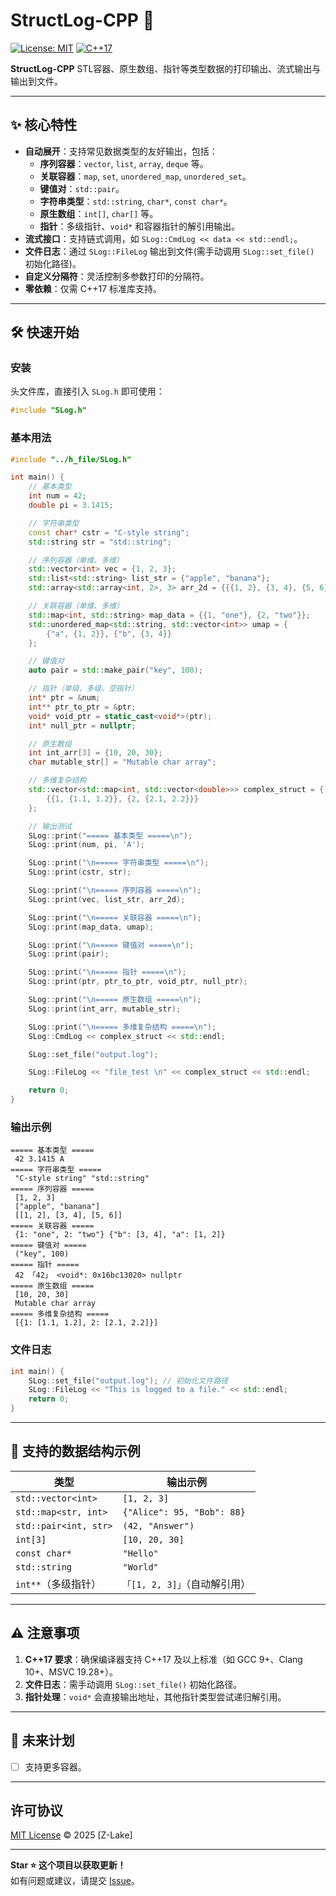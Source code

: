 # StructLog-CPP 📝

[![License: MIT](https://img.shields.io/badge/License-MIT-blue.svg)](https://opensource.org/licenses/MIT)
[![C++17](https://img.shields.io/badge/C++-17-blue.svg)](https://en.cppreference.com/w/cpp/17)

**StructLog-CPP** STL容器、原生数组、指针等类型数据的打印输出、流式输出与输出到文件。

---

## ✨ 核心特性

- **自动展开**：支持常见数据类型的友好输出，包括：
  - **序列容器**：`vector`, `list`, `array`, `deque` 等。
  - **关联容器**：`map`, `set`, `unordered_map`, `unordered_set`。
  - **键值对**：`std::pair`。
  - **字符串类型**：`std::string`, `char*`, `const char*`。
  - **原生数组**：`int[]`, `char[]` 等。
  - **指针**：多级指针、`void*` 和容器指针的解引用输出。
- **流式接口**：支持链式调用，如 `SLog::CmdLog << data << std::endl;`。
- **文件日志**：通过 `SLog::FileLog` 输出到文件(需手动调用 `SLog::set_file()` 初始化路径)。
- **自定义分隔符**：灵活控制多参数打印的分隔符。
- **零依赖**：仅需 C++17 标准库支持。

---

## 🛠️ 快速开始

### 安装
头文件库，直接引入 `SLog.h` 即可使用：
```cpp
#include "SLog.h"
```

### 基本用法
```cpp
#include "../h_file/SLog.h"

int main() {
    // 基本类型
    int num = 42;
    double pi = 3.1415;

    // 字符串类型
    const char* cstr = "C-style string";
    std::string str = "std::string";

    // 序列容器（单维、多维）
    std::vector<int> vec = {1, 2, 3};
    std::list<std::string> list_str = {"apple", "banana"};
    std::array<std::array<int, 2>, 3> arr_2d = {{{1, 2}, {3, 4}, {5, 6}}};

    // 关联容器（单维、多维）
    std::map<int, std::string> map_data = {{1, "one"}, {2, "two"}};
    std::unordered_map<std::string, std::vector<int>> umap = {
        {"a", {1, 2}}, {"b", {3, 4}}
    };

    // 键值对
    auto pair = std::make_pair("key", 100);

    // 指针（单级、多级、空指针）
    int* ptr = &num;
    int** ptr_to_ptr = &ptr;
    void* void_ptr = static_cast<void*>(ptr);
    int* null_ptr = nullptr;

    // 原生数组
    int int_arr[3] = {10, 20, 30};
    char mutable_str[] = "Mutable char array";

    // 多维复杂结构
    std::vector<std::map<int, std::vector<double>>> complex_struct = {
        {{1, {1.1, 1.2}}, {2, {2.1, 2.2}}}
    };

    // 输出测试
    SLog::print("===== 基本类型 =====\n");
    SLog::print(num, pi, 'A');

    SLog::print("\n===== 字符串类型 =====\n");
    SLog::print(cstr, str);

    SLog::print("\n===== 序列容器 =====\n");
    SLog::print(vec, list_str, arr_2d);

    SLog::print("\n===== 关联容器 =====\n");
    SLog::print(map_data, umap);

    SLog::print("\n===== 键值对 =====\n");
    SLog::print(pair);

    SLog::print("\n===== 指针 =====\n");
    SLog::print(ptr, ptr_to_ptr, void_ptr, null_ptr);

    SLog::print("\n===== 原生数组 =====\n");
    SLog::print(int_arr, mutable_str);

    SLog::print("\n===== 多维复杂结构 =====\n");
    SLog::CmdLog << complex_struct << std::endl;

    SLog::set_file("output.log");

    SLog::FileLog << "file_test \n" << complex_struct << std::endl;

    return 0;
}
```

### 输出示例
```
===== 基本类型 =====
 42 3.1415 A 
===== 字符串类型 =====
 "C-style string" "std::string" 
===== 序列容器 =====
 [1, 2, 3]
 ["apple", "banana"]
 [[1, 2], [3, 4], [5, 6]]
===== 关联容器 =====
 {1: "one", 2: "two"} {"b": [3, 4], "a": [1, 2]}
===== 键值对 =====
 ("key", 100) 
===== 指针 =====
 42 「42」 <void*: 0x16bc13020> nullptr 
===== 原生数组 =====
 [10, 20, 30]
 Mutable char array 
===== 多维复杂结构 =====
 [{1: [1.1, 1.2], 2: [2.1, 2.2]}]
```

### 文件日志
```cpp
int main() {
    SLog::set_file("output.log"); // 初始化文件路径
    SLog::FileLog << "This is logged to a file." << std::endl;
    return 0;
}
```

---

## 🧩 支持的数据结构示例

| 类型                  | 输出示例                          |
|-----------------------|----------------------------------|
| `std::vector<int>`    | `[1, 2, 3]`                     |
| `std::map<str, int>`  | `{"Alice": 95, "Bob": 88}`      |
| `std::pair<int, str>` | `(42, "Answer")`                |
| `int[3]`              | `[10, 20, 30]`                  |
| `const char*`         | `"Hello"`                       |
| `std::string`         | `"World"`                       |
| `int**`（多级指针）   | `「[1, 2, 3]」`（自动解引用）    |

---

## ⚠️ 注意事项

1. **C++17 要求**：确保编译器支持 C++17 及以上标准（如 GCC 9+、Clang 10+、MSVC 19.28+）。
2. **文件日志**：需手动调用 `SLog::set_file()` 初始化路径。
3. **指针处理**：`void*` 会直接输出地址，其他指针类型尝试递归解引用。

---

## 🚀 未来计划

- [ ] 支持更多容器。

---

## 许可协议

[MIT License](LICENSE) © 2025 [Z-Lake]

---

**Star ⭐ 这个项目以获取更新！**  
如有问题或建议，请提交 [Issue](https://github.com/Z-Lake/StructLog-CPP/issues)。

